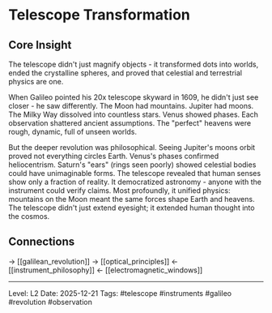# Telescope Transformation

## Core Insight
The telescope didn't just magnify objects - it transformed dots into worlds, ended the crystalline spheres, and proved that celestial and terrestrial physics are one.

When Galileo pointed his 20x telescope skyward in 1609, he didn't just see closer - he saw differently. The Moon had mountains. Jupiter had moons. The Milky Way dissolved into countless stars. Venus showed phases. Each observation shattered ancient assumptions. The "perfect" heavens were rough, dynamic, full of unseen worlds.

But the deeper revolution was philosophical. Seeing Jupiter's moons orbit proved not everything circles Earth. Venus's phases confirmed heliocentrism. Saturn's "ears" (rings seen poorly) showed celestial bodies could have unimaginable forms. The telescope revealed that human senses show only a fraction of reality. It democratized astronomy - anyone with the instrument could verify claims. Most profoundly, it unified physics: mountains on the Moon meant the same forces shape Earth and heavens. The telescope didn't just extend eyesight; it extended human thought into the cosmos.

## Connections
→ [[galilean_revolution]]
→ [[optical_principles]]
← [[instrument_philosophy]]
← [[electromagnetic_windows]]

---
Level: L2
Date: 2025-12-21
Tags: #telescope #instruments #galileo #revolution #observation